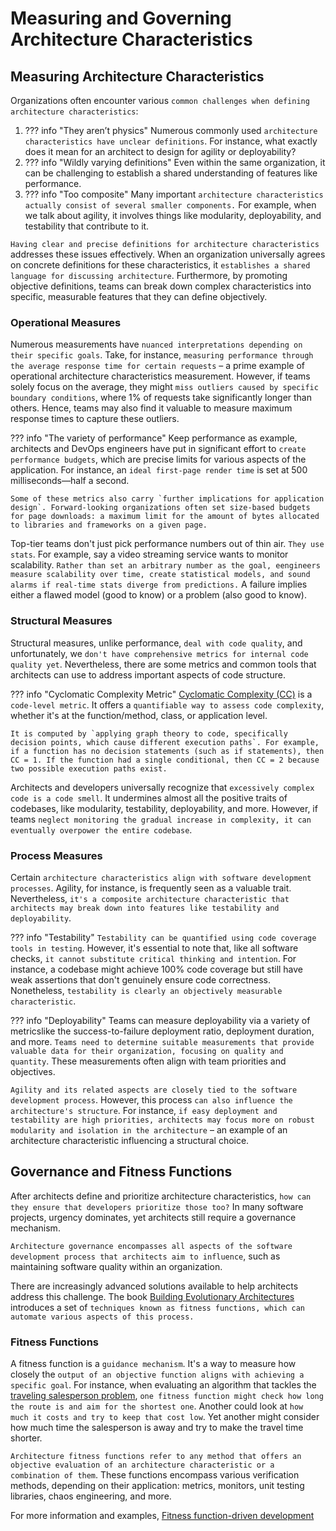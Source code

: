 # Measuring and Governing Architecture Characteristics

## Measuring Architecture Characteristics

Organizations often encounter various `common challenges when defining architecture characteristics`:

1. ??? info "They aren’t physics"
    Numerous commonly used `architecture characteristics have unclear definitions`. For instance, what exactly does it mean for an architect to design for agility or deployability?
1. ??? info "Wildly varying definitions"
    Even within the same organization, it can be challenging to establish a shared understanding of features like performance.
1. ??? info "Too composite"
    Many important `architecture characteristics actually consist of several smaller components.` For example, when we talk about agility, it involves things like modularity, deployability, and testability that contribute to it.

`Having clear and precise definitions for architecture characteristics` addresses these issues effectively. When an organization universally agrees on concrete definitions for these characteristics, it `establishes a shared language for discussing architecture`. Furthermore, by promoting objective definitions, teams can break down complex characteristics into specific, measurable features that they can define objectively.

### Operational Measures

Numerous measurements have `nuanced interpretations depending on their specific goals`. Take, for instance, `measuring performance through the average response time for certain requests` – a prime example of operational architecture characteristics measurement. However, if teams solely focus on the average, they might `miss outliers caused by specific boundary conditions`, where 1% of requests take significantly longer than others. Hence, teams may also find it valuable to measure maximum response times to capture these outliers.

??? info "The variety of performance"
    Keep performance as example, architects and DevOps engineers have put in significant effort to `create performance budgets`, which are precise limits for various aspects of the application. For instance, an `ideal first-page render time` is set at 500 milliseconds—half a second.

    Some of these metrics also carry `further implications for application design`. Forward-looking organizations often set size-based budgets for page downloads: a maximum limit for the amount of bytes allocated to libraries and frameworks on a given page.

Top-tier teams don't just pick performance numbers out of thin air. `They use stats`. For example, say a video streaming service wants to monitor scalability. `Rather than set an arbitrary number as the goal, eengineers measure scalability over time, create statistical models, and sound alarms if real-time stats diverge from predictions.` A failure implies either a flawed model (good to know) or a problem (also good to know).

### Structural Measures

Structural measures, unlike performance, `deal with code quality`, and unfortunately, we `don't have comprehensive metrics for internal code quality yet`. Nevertheless, there are some metrics and common tools that architects can use to address important aspects of code structure.

??? info "Cyclomatic Complexity Metric"
    [Cyclomatic Complexity (CC)](https://en.wikipedia.org/wiki/Cyclomatic_complexity) is a `code-level metric`. It offers a `quantifiable way to assess code complexity`, whether it's at the function/method, class, or application level.

    It is computed by `applying graph theory to code, specifically decision points, which cause different execution paths`. For example, if a function has no decision statements (such as if statements), then CC = 1. If the function had a single conditional, then CC = 2 because two possible execution paths exist.

Architects and developers universally recognize that `excessively complex code is a code smell`. It undermines almost all the positive traits of codebases, like modularity, testability, deployability, and more. However, if teams `neglect monitoring the gradual increase in complexity, it can eventually overpower the entire codebase`.

### Process Measures

Certain `architecture characteristics align with software development processes`. Agility, for instance, is frequently seen as a valuable trait. Nevertheless, `it's a composite architecture characteristic that architects may break down into features like testability and deployability`.

??? info "Testability"
    `Testability can be quantified using code coverage tools in testing`. However, it's essential to note that, like all software checks, `it cannot substitute critical thinking and intention`. For instance, a codebase might achieve 100% code coverage but still have weak assertions that don't genuinely ensure code correctness. Nonetheless, `testability is clearly an objectively measurable characteristic`.

??? info "Deployability"
    Teams can measure deployability via a variety of metricslike the success-to-failure deployment ratio, deployment duration, and more. `Teams need to determine suitable measurements that provide valuable data for their organization, focusing on quality and quantity`. These measurements often align with team priorities and objectives.

`Agility and its related aspects are closely tied to the software development process`. However, this process `can also influence the architecture's structure`. For instance, `if easy deployment and testability are high priorities, architects may focus more on robust modularity and isolation in the architecture` – an example of an architecture characteristic influencing a structural choice.

## Governance and Fitness Functions

After architects define and prioritize architecture characteristics, `how can they ensure that developers prioritize those too?` In many software projects, urgency dominates, yet architects still require a governance mechanism.

`Architecture governance encompasses all aspects of the software development process that architects aim to influence`, such as maintaining software quality within an organization.

There are increasingly advanced solutions available to help architects address this challenge. The book [Building Evolutionary Architectures](https://learning.oreilly.com/library/view/building-evolutionary-architectures/9781491986356/) introduces a set of `techniques known as fitness functions, which can automate various aspects of this process.`

### Fitness Functions

A fitness function is a `guidance mechanism`. It's a way to measure how closely the `output of an objective function aligns with achieving a specific goal`. For instance, when evaluating an algorithm that tackles the [traveling salesperson problem](https://en.wikipedia.org/wiki/Travelling_salesman_problem), `one fitness function might check how long the route is and aim for the shortest one`. Another could look at `how much it costs and try to keep that cost low`. Yet another might consider how much time the salesperson is away and try to make the travel time shorter.

`Architecture fitness functions refer to any method that offers an objective evaluation of an architecture characteristic or a combination of them`. These functions encompass various verification methods, depending on their application: metrics, monitors, unit testing libraries, chaos engineering, and more.

For more information and examples, [Fitness function-driven development](https://www.thoughtworks.com/insights/articles/fitness-function-driven-development)
